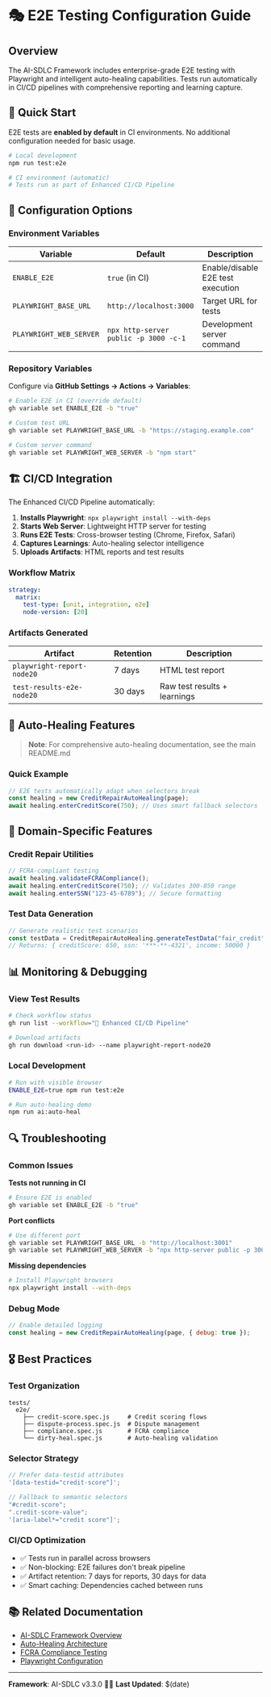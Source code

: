 # 🎭 E2E Testing Configuration Guide

## Overview

The AI-SDLC Framework includes enterprise-grade E2E testing with Playwright and intelligent auto-healing capabilities. Tests run automatically in CI/CD pipelines with comprehensive reporting and learning capture.

## 🚀 Quick Start

E2E tests are **enabled by default** in CI environments. No additional configuration needed for basic usage.

```bash
# Local development
npm run test:e2e

# CI environment (automatic)
# Tests run as part of Enhanced CI/CD Pipeline
```

## 🔧 Configuration Options

### Environment Variables

| Variable                | Default                               | Description                       |
| ----------------------- | ------------------------------------- | --------------------------------- |
| `ENABLE_E2E`            | `true` (in CI)                        | Enable/disable E2E test execution |
| `PLAYWRIGHT_BASE_URL`   | `http://localhost:3000`               | Target URL for tests              |
| `PLAYWRIGHT_WEB_SERVER` | `npx http-server public -p 3000 -c-1` | Development server command        |

### Repository Variables

Configure via **GitHub Settings → Actions → Variables**:

```bash
# Enable E2E in CI (override default)
gh variable set ENABLE_E2E -b "true"

# Custom test URL
gh variable set PLAYWRIGHT_BASE_URL -b "https://staging.example.com"

# Custom server command
gh variable set PLAYWRIGHT_WEB_SERVER -b "npm start"
```

## 🏗️ CI/CD Integration

The Enhanced CI/CD Pipeline automatically:

1. **Installs Playwright**: `npx playwright install --with-deps`
2. **Starts Web Server**: Lightweight HTTP server for testing
3. **Runs E2E Tests**: Cross-browser testing (Chrome, Firefox, Safari)
4. **Captures Learnings**: Auto-healing selector intelligence
5. **Uploads Artifacts**: HTML reports and test results

### Workflow Matrix

```yaml
strategy:
  matrix:
    test-type: [unit, integration, e2e]
    node-version: [20]
```

### Artifacts Generated

| Artifact                   | Retention | Description                  |
| -------------------------- | --------- | ---------------------------- |
| `playwright-report-node20` | 7 days    | HTML test report             |
| `test-results-e2e-node20`  | 30 days   | Raw test results + learnings |

## 🤖 Auto-Healing Features

> **Note**: For comprehensive auto-healing documentation, see the main README.md

### Quick Example

```javascript
// E2E tests automatically adapt when selectors break
const healing = new CreditRepairAutoHealing(page);
await healing.enterCreditScore(750); // Uses smart fallback selectors
```

## 🎯 Domain-Specific Features

### Credit Repair Utilities

```javascript
// FCRA-compliant testing
await healing.validateFCRACompliance();
await healing.enterCreditScore(750); // Validates 300-850 range
await healing.enterSSN("123-45-6789"); // Secure formatting
```

### Test Data Generation

```javascript
// Generate realistic test scenarios
const testData = CreditRepairAutoHealing.generateTestData("fair_credit");
// Returns: { creditScore: 650, ssn: '***-**-4321', income: 50000 }
```

## 📊 Monitoring & Debugging

### View Test Results

```bash
# Check workflow status
gh run list --workflow="🚀 Enhanced CI/CD Pipeline"

# Download artifacts
gh run download <run-id> --name playwright-report-node20
```

### Local Development

```bash
# Run with visible browser
ENABLE_E2E=true npm run test:e2e

# Run auto-healing demo
npm run ai:auto-heal
```

## 🔍 Troubleshooting

### Common Issues

**Tests not running in CI**

```bash
# Ensure E2E is enabled
gh variable set ENABLE_E2E -b "true"
```

**Port conflicts**

```bash
# Use different port
gh variable set PLAYWRIGHT_BASE_URL -b "http://localhost:3001"
gh variable set PLAYWRIGHT_WEB_SERVER -b "npx http-server public -p 3001 -c-1"
```

**Missing dependencies**

```bash
# Install Playwright browsers
npx playwright install --with-deps
```

### Debug Mode

```javascript
// Enable detailed logging
const healing = new CreditRepairAutoHealing(page, { debug: true });
```

## 🎖️ Best Practices

### Test Organization

```
tests/
  e2e/
    ├── credit-score.spec.js     # Credit scoring flows
    ├── dispute-process.spec.js  # Dispute management
    ├── compliance.spec.js       # FCRA compliance
    └── dirty-heal.spec.js       # Auto-healing validation
```

### Selector Strategy

```javascript
// Prefer data-testid attributes
'[data-testid="credit-score"]';

// Fallback to semantic selectors
"#credit-score";
".credit-score-value";
'[aria-label*="credit score"]';
```

### CI/CD Optimization

- ✅ Tests run in parallel across browsers
- ✅ Non-blocking: E2E failures don't break pipeline
- ✅ Artifact retention: 7 days for reports, 30 days for data
- ✅ Smart caching: Dependencies cached between runs

## 📚 Related Documentation

- [AI-SDLC Framework Overview](../README.md)
- [Auto-Healing Architecture](./auto-healing-guide.md)
- [FCRA Compliance Testing](./compliance-testing.md)
- [Playwright Configuration](../playwright.config.js)

---

**Framework**: AI-SDLC v3.3.0 🤖✨
**Last Updated**: $(date)
